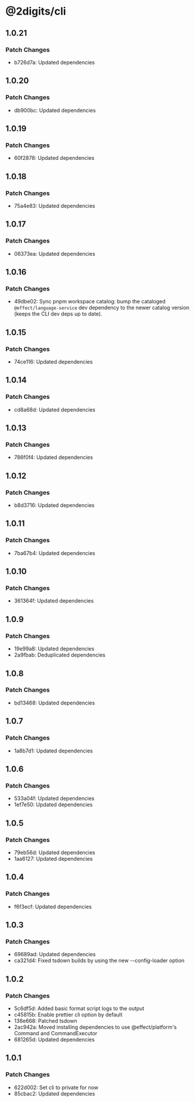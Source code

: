# @2digits/cli

## 1.0.21

### Patch Changes

- b726d7a: Updated dependencies

## 1.0.20

### Patch Changes

- db900bc: Updated dependencies

## 1.0.19

### Patch Changes

- 60f2878: Updated dependencies

## 1.0.18

### Patch Changes

- 75a4e83: Updated dependencies

## 1.0.17

### Patch Changes

- 06373ea: Updated dependencies

## 1.0.16

### Patch Changes

- 49dbe02: Sync pnpm workspace catalog: bump the cataloged `@effect/language-service` dev dependency to the newer catalog version (keeps the CLI dev deps up to date).

## 1.0.15

### Patch Changes

- 74ce116: Updated dependencies

## 1.0.14

### Patch Changes

- cd8a68d: Updated dependencies

## 1.0.13

### Patch Changes

- 786f0f4: Updated dependencies

## 1.0.12

### Patch Changes

- b8d3716: Updated dependencies

## 1.0.11

### Patch Changes

- 7ba67b4: Updated dependencies

## 1.0.10

### Patch Changes

- 361364f: Updated dependencies

## 1.0.9

### Patch Changes

- 19e99a8: Updated dependencies
- 2a9fbab: Deduplicated dependencies

## 1.0.8

### Patch Changes

- bd13468: Updated dependencies

## 1.0.7

### Patch Changes

- 1a8b7d1: Updated dependencies

## 1.0.6

### Patch Changes

- 533a04f: Updated dependencies
- 1ef7e50: Updated dependencies

## 1.0.5

### Patch Changes

- 79eb56d: Updated dependencies
- 1aa6127: Updated dependencies

## 1.0.4

### Patch Changes

- f6f3ecf: Updated dependencies

## 1.0.3

### Patch Changes

- 69689ad: Updated dependencies
- ca321d4: Fixed tsdown builds by using the new --config-loader option

## 1.0.2

### Patch Changes

- 5c6df5d: Added basic format script logs to the output
- c45815b: Enable prettier cli option by default
- 136e668: Patched tsdown
- 2ac942a: Moved installing dependencies to use @effect/platform's Command and CommandExecutor
- 681265d: Updated dependencies

## 1.0.1

### Patch Changes

- 622d002: Set cli to private for now
- 85cbac2: Updated dependencies
